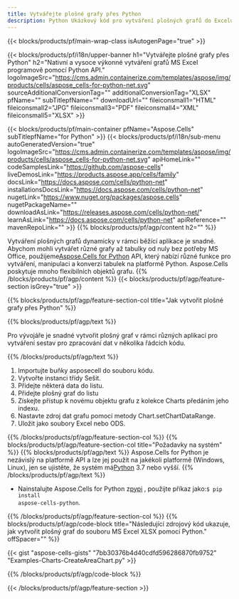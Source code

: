 ```yaml
---
title: Vytvářejte plošné grafy přes Python
description: Python Ukázkový kód pro vytváření plošných grafů do Excelu pomocí knihovny Python. Tento kód použijte pro vytvoření plošného grafu do MS Excel v rámci aplikace založené na Python.
---
```

{{< blocks/products/pf/main-wrap-class isAutogenPage="true" >}}

{{< blocks/products/pf/i18n/upper-banner h1="Vytvářejte plošné grafy přes Python" h2="Nativní a vysoce výkonné vytváření grafů MS Excel programově pomocí Python API." logoImageSrc="https://cms.admin.containerize.com/templates/aspose/img/products/cells/aspose_cells-for-python-net.svg" sourceAdditionalConversionTag="" additionalConversionTag="XLSX" pfName="" subTitlepfName="" downloadUrl="" fileiconsmall1="HTML" fileiconsmall2="JPG" fileiconsmall3="PDF" fileiconsmall4="XML" fileiconsmall5="XLSX" >}}

{{< blocks/products/pf/main-container pfName="Aspose.Cells" subTitlepfName="for Python" >}}
{{< blocks/products/pf/i18n/sub-menu autoGeneratedVersion="true" logoImageSrc="https://cms.admin.containerize.com/templates/aspose/img/products/cells/aspose_cells-for-python-net.svg" apiHomeLink="" codeSamplesLink="https://github.com/aspose-cells" liveDemosLink="https://products.aspose.app/cells/family" docsLink="https://docs.aspose.com/cells/python-net" installationsDocsLink="https://docs.aspose.com/cells/python-net" nugetLink="https://www.nuget.org/packages/aspose.cells" nugetPackageName="" downloadAsLink="https://releases.aspose.com/cells/python-net/" learnAsLink="https://docs.aspose.com/cells/python-net" apiReference="" mavenRepoLink="" >}}
{{% blocks/products/pf/agp/content h2="" %}}

 Vytváření plošných grafů dynamicky v rámci běžící aplikace je snadné. Abychom mohli vytvářet různé grafy až tabulky od nuly bez potřeby MS Office, použijeme[Aspose.Cells for Python](https://pypi.org/project/aspose-cells-python) API, který nabízí různé funkce pro vytváření, manipulaci a konverzi tabulek na platformě Python. Aspose.Cells poskytuje mnoho flexibilních objektů grafu.
{{% /blocks/products/pf/agp/content %}}
{{< blocks/products/pf/agp/feature-section isGrey="true" >}}

{{% blocks/products/pf/agp/feature-section-col title="Jak vytvořit plošné grafy přes Python" %}}

{{% blocks/products/pf/agp/text %}}

Pro vývojáře je snadné vytvořit plošný graf v rámci různých aplikací pro vytváření sestav pro zpracování dat v několika řádcích kódu.

{{% /blocks/products/pf/agp/text %}}

1. Importujte buňky asposecell do souboru kódu.
1. Vytvořte instanci třídy Sešit.
1. Přidejte některá data do listu.
1. Přidejte plošný graf do listu
1. Získejte přístup k novému objektu grafu z kolekce Charts předáním jeho indexu.
1. Nastavte zdroj dat grafu pomocí metody Chart.setChartDataRange.
1. Uložit jako soubory Excel nebo ODS.

{{% /blocks/products/pf/agp/feature-section-col %}}
{{% blocks/products/pf/agp/feature-section-col title="Požadavky na systém" %}}
{{% blocks/products/pf/agp/text %}}
 Aspose.Cells for Python je nezávislý na platformě API a lze jej použít na jakékoli platformě (Windows, Linux), jen se ujistěte, že systém má[Python](https://www.python.org/downloads/) 3.7 nebo vyšší.
{{% /blocks/products/pf/agp/text %}}
- Nainstalujte Aspose.Cells for Python z<a href="https://pypi.org/project/aspose-cells-python/">pypi</a> , použijte příkaz jako:<code>$ pip install aspose-cells-python</code>.

{{% /blocks/products/pf/agp/feature-section-col %}}
{{% blocks/products/pf/agp/code-block title="Následující zdrojový kód ukazuje, jak vytvořit plošný graf do souboru MS Excel XLSX pomocí Python." offSpacer="" %}}

{{< gist "aspose-cells-gists" "7bb30376b4d40cdfd596286870fb9752" "Examples-Charts-CreateAreaChart.py" >}}

{{% /blocks/products/pf/agp/code-block %}}

{{< /blocks/products/pf/agp/feature-section >}}

<!-- aboutfile Starts -->
